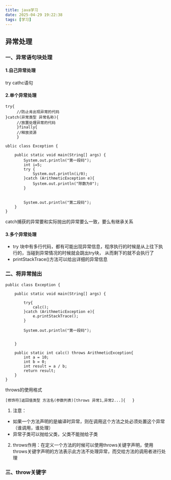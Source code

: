 ```yaml
---
title: java学习
date: 2025-04-29 19:22:38
tags: [学习]
---
```

## 异常处理
### 一、异常语句块处理

#### 1.自己异常处理
try cathc语句
#### 2.单个异常处理
```
try{
     //防止肯出现异常的代码
}catch(异常类型 异常名称){
     //放置处理异常的代码
     }finally{
     //释放资源
     }
```
```
ublic class Exception {

    public static void main(String[] args) {
        System.out.println("第一段码");
        int i=5;
        try {
            System.out.println(i/0);
        }catch (ArithmeticException e){
            System.out.println("除数为0");
        }


        System.out.println("第二段码");
    }
}
```
catch捕获的异常要和实际抛出的异常要么一致，要么有继承关系

#### 3.多个异常处理
- try 块中有多行代码，都有可能出现异常信息，程序执行的时候是从上往下执行的，当碰到异常情况的时候就会跳出try块，
从而剩下的就不会执行了
- printStackTrace()方法可以给出详细的异常信息

### 二、将异常抛出
```
public class Exception {

    public static void main(String[] args) {

        try{
            calc();
        }catch (ArithmeticException e){
            e.printStackTrace();
        }

        System.out.println("第一段码");


    }

    public static int calc() throws ArithmeticException{
        int a = 10;
        int b = 0;
        int result = a / b;
        return result;
    }
}
```
throws的使用格式
```
[修饰符]返回值类型 方法名(参数列表)[throws 异常1,异常2...]{   }

```
1. 注意：
- 如果一个方法声明的是编译时异常，则在调用这个方法之处必须处置这个异常（谁调用，谁处理）
- 异常子类可以抛给父类，父类不能抛给子类
2. throws作用：在定义一个方法的时候可以使用throws关键字声明，使用throws关键字声明的方法表示此方法不处理异常，而交给方法的调用者进行处理

### 三、throw关键字

